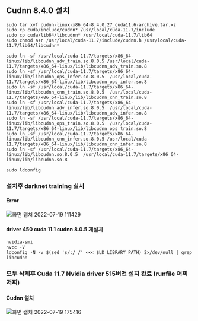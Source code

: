## Cudnn 8.4.0 설치
```
sudo tar xvf cudnn-linux-x86_64-8.4.0.27_cuda11.6-archive.tar.xz
sudo cp cuda/include/cudnn* /usr/local/cuda-11.7/include
sudo cp cuda/lib64/libcudnn* /usr/local/cuda-11.7/lib64
sudo chmod a+r /usr/local/cuda-11.7/include/cudnn.h /usr/local/cuda-11.7/lib64/libcudnn*

sudo ln -sf /usr/local/cuda-11.7/targets/x86_64-linux/lib/libcudnn_adv_train.so.8.0.5 /usr/local/cuda-11.7/targets/x86_64-linux/lib/libcudnn_adv_train.so.8
sudo ln -sf /usr/local/cuda-11.7/targets/x86_64-linux/lib/libcudnn_ops_infer.so.8.0.5  /usr/local/cuda-11.7/targets/x86_64-linux/lib/libcudnn_ops_infer.so.8
sudo ln -sf /usr/local/cuda-11.7/targets/x86_64-linux/lib/libcudnn_cnn_train.so.8.0.5  /usr/local/cuda-11.7/targets/x86_64-linux/lib/libcudnn_cnn_train.so.8
sudo ln -sf /usr/local/cuda-11.7/targets/x86_64-linux/lib/libcudnn_adv_infer.so.8.0.5  /usr/local/cuda-11.7/targets/x86_64-linux/lib/libcudnn_adv_infer.so.8
sudo ln -sf /usr/local/cuda-11.7/targets/x86_64-linux/lib/libcudnn_ops_train.so.8.0.5  /usr/local/cuda-11.7/targets/x86_64-linux/lib/libcudnn_ops_train.so.8
sudo ln -sf /usr/local/cuda-11.7/targets/x86_64-linux/lib/libcudnn_cnn_infer.so.8.0.5 /usr/local/cuda-11.7/targets/x86_64-linux/lib/libcudnn_cnn_infer.so.8
sudo ln -sf /usr/local/cuda-11.7/targets/x86_64-linux/lib/libcudnn.so.8.0.5  /usr/local/cuda-11.7/targets/x86_64-linux/lib/libcudnn.so.8

sudo ldconfig
```
### 설치후 darknet training 실시
#### Error
![화면 캡처 2022-07-19 111429](https://user-images.githubusercontent.com/88171531/179649513-a0241f26-f724-4acc-9312-44311b408b38.png)
#### driver 450 cuda 11.1 cudnn 8.0.5 재설치
```
nvidia-smi
nvcc -V
ldconfig -N -v $(sed 's/:/ /' <<< $LD_LIBRARY_PATH) 2>/dev/null | grep libcudnn
```


### 모두 삭제후 Cuda 11.7 Nvidia driver 515버전 설치 완료 (runfile 어찌저찌)
#### Cudnn 설치
![화면 캡처 2022-07-19 175416](https://user-images.githubusercontent.com/88171531/179709982-ba4f88c1-7592-46a5-b7be-20be0374e9ad.png)
